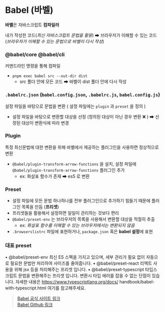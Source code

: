 # Babel (바벨)

**바벨**은 자바스크립트 **컴파일러**

내가 작성한 코드(_최신 자바스크립트 문법을 활용_) ➡ 브라우저가 이해할 수 있는 코드(_브라우저가 이해할 수 있는 문법으로 바벨이 다시 작성_)

### @babel/core @babel/cli

커맨드라인 명령을 통해 컴파일

- `pnpm exec babel src --out-dir dist`
  - src 폴더 안에 모든 코드 ➡ 바벨이 dist 폴더 안에 다시 작성

### `.babelrc.json` (`babel.config.json`, `.babelrc.js`, `babel.config.js`)

설정 파일을 바탕으로 문법을 변환 ( 설정 파일에는 `plugin` 과 `preset` 을 정의 )

- 설정 파일을 바탕으로 변환할 대상을 선정 (정의된 대상이 아닌 경우 변환 ❌ ) ➡ 선정된 대상이 변환식에 따라 변경

### Plugin

특정 최신문법에 대한 변환을 위해 바벨에서 제공하는 플러그인을 사용하면 정상적으로 변환

- `@babel/plugin-transform-arrow-functions` 을 설치, 설정 파일에 `@babel/plugin-transform-arrow-functions` 플러그인 추가
  - ex: 화살표 함수가 존재 ➡ es5 로 변환

### Preset

- 설정 파일에 모든 문법 하나하나를 전부 플러그인으로 추가하기 힘들기 때문에 플러그인 목록을 만듬 (**프리셋**)
- 프리셋들을 활용해서 설정하면 일일이 관리하는 것보다 편리
- `@babel/preset-env` 는 브라우저의 목록을 사용해서 변환할 대상을 적절히 추출
  - ex: _화살표 함수를 이해할 수 있는 브라우저에서는 변환되지 않음_
- `.browserslistrc` 파일에 표현하거나, `package.json` 혹은 **babel 설정**에 표현

### 대표 preset

• @babel/preset-env 최신 ES 스펙을 가지고 있으며, 세부 관리가 필요 없이 자동으로 필요한 문법만 처리하여 사이즈를 줄여줍니다.
• @babel/preset-react 리액트 사용을 위해 jsx 등을 처리해주는 프리셋 입니다.
• @babel/preset-typescript 타입스크립트 문법을 변환해주는 프리셋 입니다. 변환시 타입 에러를 잡을 수 없는 단점이 있습니다. 자세한 내용은 https://www.typescriptlang.org/docs/
handbook/babel-with-typescript.html 여기를 참고해주세요.

> [Babel 공식 사이트 링크](https://babeljs.io/)  
> [Babel Github 링크](https://github.com/babel/babel)